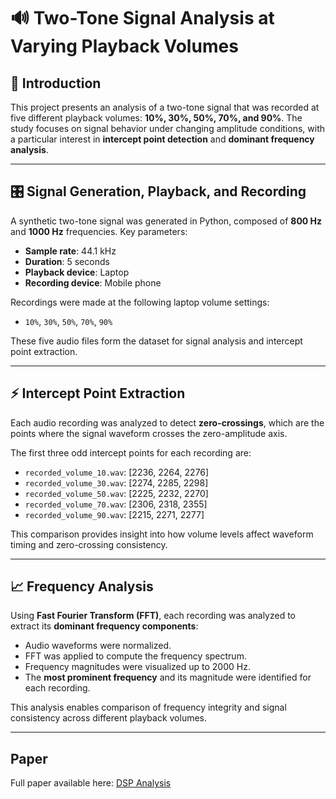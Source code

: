 # 🔊 Two-Tone Signal Analysis at Varying Playback Volumes

## 📌 Introduction

This project presents an analysis of a two-tone signal that was recorded at five different playback volumes: **10%, 30%, 50%, 70%, and 90%**. The study focuses on signal behavior under changing amplitude conditions, with a particular interest in **intercept point detection** and **dominant frequency analysis**.

---

## 🎛️ Signal Generation, Playback, and Recording

A synthetic two-tone signal was generated in Python, composed of **800 Hz** and **1000 Hz** frequencies. Key parameters:

- **Sample rate**: 44.1 kHz  
- **Duration**: 5 seconds  
- **Playback device**: Laptop  
- **Recording device**: Mobile phone  

Recordings were made at the following laptop volume settings:

- `10%`, `30%`, `50%`, `70%`, `90%`

These five audio files form the dataset for signal analysis and intercept point extraction.

---

## ⚡ Intercept Point Extraction

Each audio recording was analyzed to detect **zero-crossings**, which are the points where the signal waveform crosses the zero-amplitude axis.

The first three odd intercept points for each recording are:

- `recorded_volume_10.wav`: [2236, 2264, 2276]  
- `recorded_volume_30.wav`: [2274, 2285, 2298]  
- `recorded_volume_50.wav`: [2225, 2232, 2270]  
- `recorded_volume_70.wav`: [2306, 2318, 2355]  
- `recorded_volume_90.wav`: [2215, 2271, 2277]

This comparison provides insight into how volume levels affect waveform timing and zero-crossing consistency.

---

## 📈 Frequency Analysis

Using **Fast Fourier Transform (FFT)**, each recording was analyzed to extract its **dominant frequency components**:

- Audio waveforms were normalized.
- FFT was applied to compute the frequency spectrum.
- Frequency magnitudes were visualized up to 2000 Hz.
- The **most prominent frequency** and its magnitude were identified for each recording.

This analysis enables comparison of frequency integrity and signal consistency across different playback volumes.

---

## Paper 

Full paper available here: [DSP Analysis](dspproject.pdf)

